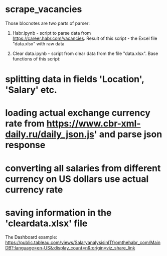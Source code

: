 # scrape_vacancies

Those blocnotes are two parts of parser:
1. Habr.ipynb - script to parse data from https://career.habr.com/vacancies. Result of this script - the Excel file "data.xlsx" with raw data

2. Clear data.ipynb - script from clear data from the file "data.xlsx". Base functions of this script:
# splitting data in fields 'Location', 'Salary' etc.
# loading actual exchange currency rate from https://www.cbr-xml-daily.ru/daily_json.js' and parse json response
# converting all salaries from different currency on US dollars use actual currency rate
# saving information in the 'cleardata.xlsx' file

The Dashboard example: https://public.tableau.com/views/SalaryanalysisinITfromthehabr_com/MainDB?:language=en-US&:display_count=n&:origin=viz_share_link
